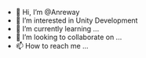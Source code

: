 - 👋 Hi, I’m @Anreway
- 👀 I’m interested in Unity Development
- 🌱 I’m currently learning ...
- 💞️ I’m looking to collaborate on ...
- 📫 How to reach me ...

<!---
Anreway/Anreway is a ✨ special ✨ repository because its `README.md` (this file) appears on your GitHub profile.
You can click the Preview link to take a look at your changes.
--->
